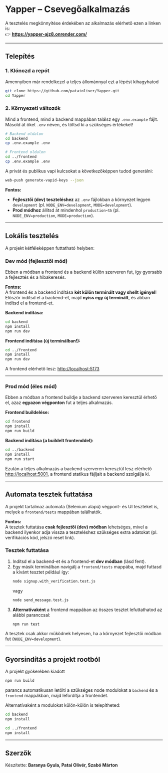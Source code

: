 # Yapper – Csevegőalkalmazás

A tesztelés megkönnyítése érdekében az alkalmazás elérhető ezen a linken is:  
👉 **https://yapper-ajz8.onrender.com/**

---

## Telepítés

### 1. Klónozd a repót

Amennyiben már rendelkezel a teljes állománnyal ezt a lépést kihagyhatod

```bash
git clone https://github.com/pataioliver/Yapper.git
cd Yapper
```

### 2. Környezeti változók

Mind a frontend, mind a backend mappában találsz egy `.env.example` fájlt.  
Másold át őket `.env` néven, és töltsd ki a szükséges értékeket!

```bash
# Backend oldalon
cd backend
cp .env.example .env

# Frontend oldalon
cd ../frontend
cp .env.example .env
```

A privát és publikus vapi kulcsokat a következőképpen tudod generálni:

```bash
web-push generate-vapid-keys --json
```

**Fontos:**  
- **Fejlesztői (dev) teszteléshez** az `.env` fájlokban a környezet legyen `development` (pl. `NODE_ENV=development`, `MODE=development`).
- **Prod módhoz** állítsd át mindenhol `production`-ra (pl. `NODE_ENV=production`, `MODE=production`).

---

## Lokális tesztelés

A projekt kétféleképpen futtatható helyben:

### Dev mód (fejlesztői mód)

Ebben a módban a frontend és a backend külön szerveren fut, így gyorsabb a fejlesztés és a hibakeresés.

**Fontos:**  
A frontend és a backend indítása **két külön terminált vagy shellt igényel**!  
Először indítsd el a backend-et, majd **nyiss egy új terminált**, és abban indítsd el a frontend-et.

**Backend indítása:**
```bash
cd backend
npm install
npm run dev
```

**Frontend indítása (új terminálban!):**
```bash
cd ../frontend
npm install
npm run dev
```

A frontend elérhető lesz: [http://localhost:5173](http://localhost:5173)

---

### Prod mód (éles mód)

Ebben a módban a frontend buildje a backend szerveren keresztül érhető el, azaz **egyazon végponton** fut a teljes alkalmazás.

**Frontend buildelése:**
```bash
cd frontend
npm install
npm run build
```

**Backend indítása (a buildelt frontenddel):**
```bash
cd ../backend
npm install
npm run start
```

Ezután a teljes alkalmazás a backend szerveren keresztül lesz elérhető [http://localhost:5001](http://localhost:5001), a frontend statikus fájljait a backend szolgálja ki.

---

## Automata tesztek futtatása

A projekt tartalmaz automata (Selenium alapú) végpont- és UI teszteket is, melyek a `frontend/tests` mappában találhatók.

**Fontos:**  
A tesztek futtatása **csak fejlesztői (dev) módban** lehetséges, mivel a backend ilyenkor adja vissza a teszteléshez szükséges extra adatokat (pl. verifikációs kód, jelszó reset link).

### Tesztek futtatása

1. Indítsd el a backend-et és a frontend-et **dev módban** (lásd fent).
2. Egy másik terminálban navigálj a `frontend/tests` mappába, majd futtasd a kívánt tesztet például így:
   ```bash
   node signup.with_verification.test.js
   ```
   vagy
   ```bash
   node send_message.test.js
   ```
3. **Alternatívaként** a frontend mappában az összes tesztet lefuttathatod az alábbi paranccsal:
   ```bash
   npm run test
   ```

A tesztek csak akkor működnek helyesen, ha a környezet fejlesztői módban fut (`NODE_ENV=development`).

---

## Gyorsindítás a projekt rootból

A projekt gyökerében kiadott  
```bash
npm run build
```
parancs automatikusan letölti a szükséges node modulokat a `backend` és a `frontend` mappákban, majd lefordítja a frontendet.

Alternatívaként a modulokat külön-külön is telepítheted:
```bash
cd backend
npm install

cd ../frontend
npm install
```

---

## Szerzők

Készítette: **Baranya Gyula, Patai Olivér, Szabó Márton**
